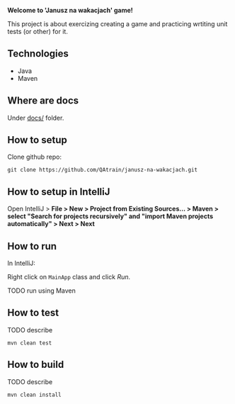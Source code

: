 **Welcome to 'Janusz na wakacjach' game!** 

This project is about exercizing creating a game and practicing wrtiting unit tests (or other) for it. 

## Technologies 

 * Java 
 * Maven  


## Where are docs

Under [docs/](.docs) folder.


## How to setup 

Clone github repo: 

    git clone https://github.com/QAtrain/janusz-na-wakacjach.git


## How to setup in IntelliJ

Open IntelliJ > **File > New > Project from Existing Sources... > Maven > select "Search for projects recursively" and "import Maven projects automatically" > Next > Next** 


## How to run

In IntelliJ: 

Right click on `MainApp` class and click *Run*. 

TODO run using Maven


## How to test 

TODO describe

    mvn clean test
    
    
## How to build 

TODO describe

    mvn clean install
